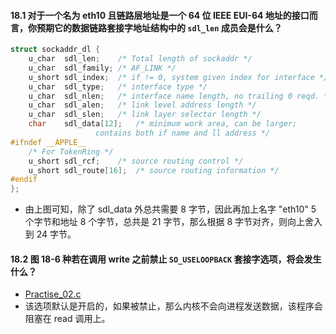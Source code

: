 #### 18.1 对于一个名为 eth10 且链路层地址是一个 64 位 IEEE EUI-64 地址的接口而言，你预期它的数据链路套接字地址结构中的 `sdl_len` 成员会是什么？

~~~C
struct sockaddr_dl {
    u_char  sdl_len;    /* Total length of sockaddr */
    u_char  sdl_family; /* AF_LINK */
    u_short sdl_index;  /* if != 0, system given index for interface */
    u_char  sdl_type;   /* interface type */
    u_char  sdl_nlen;   /* interface name length, no trailing 0 reqd. */
    u_char  sdl_alen;   /* link level address length */
    u_char  sdl_slen;   /* link layer selector length */
    char    sdl_data[12];   /* minimum work area, can be larger;
                   contains both if name and ll address */
#ifndef __APPLE__
    /* For TokenRing */
    u_short sdl_rcf;    /* source routing control */
    u_short sdl_route[16];  /* source routing information */
#endif
};
~~~

  * 由上图可知，除了 sdl_data 外总共需要 8 字节，因此再加上名字 "eth10" 5 个字节和地址 8 个字节，总共是 21 字节，那么根据 8 字节对齐，则向上舍入到 24 字节。

#### 18.2 图 18-6 种若在调用 write 之前禁止 `SO_USELOOPBACK` 套接字选项，将会发生什么？

  * [Practise_02.c](https://github.com/YangXiaoHei/Networking/blob/master/UNP/18%20路由套接字/progs/Practise_02.c)
  * 该选项默认是开启的，如果被禁止，那么内核不会向进程发送数据，该程序会阻塞在 read 调用上。